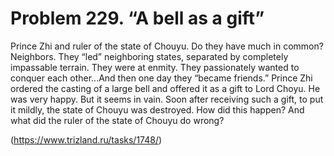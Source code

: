 # Problem 229. “A bell as a gift”

Prince Zhi and ruler of the state of Chouyu. Do they have much in common? Neighbors. They “led” neighboring states, separated by completely impassable terrain. They were at enmity. They passionately wanted to conquer each other...And then one day they “became friends.” Prince Zhi ordered the casting of a large bell and offered it as a gift to Lord Choyu. He was very happy. But it seems in vain. Soon after receiving such a gift, to put it mildly, the state of Chouyu was destroyed. How did this happen? And what did the ruler of the state of Chouyu do wrong?

(https://www.trizland.ru/tasks/1748/)